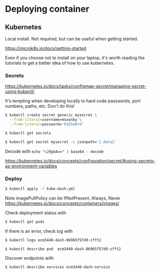# Deploying container

## Kubernetes

Local install.  Not required, but can be useful when getting started.

<https://microk8s.io/docs/getting-started>

Even if you choose not to install on your laptop, it's worth reading the tutorials to get a better idea of how to use kubernetes.

### Secrets

<https://kubernetes.io/docs/tasks/configmap-secret/managing-secret-using-kubectl/>

It's tempting when developing locally to hard code passwords, port numbers, paths, etc. Don't do this!

```sh
$ kubectl create secret generic mysecret \
  --from-literal=username=msaunby \
  --from-literal=password='Pa55w0rd'

$ kubectl get secrets
```

```sh
$ kubectl get secret mysecret -o jsonpath='{.data}' 
```

Decode with ```echo "c29pbA==" | base64 --decode```

<https://kubernetes.io/docs/concepts/configuration/secret/#using-secrets-as-environment-variables>



### Deploy

```sh
$ kubectl apply -f kube-dash.yml
```

Note imagePullPolicy can be IfNotPresent, Always, Never <https://kubernetes.io/docs/concepts/containers/images/>

Check deployment status with

```sh
$ kubectl get pods
```

If there is an error, check log with

```sh
$ kubectl logs ecm3440-dash-86965f57d9-zfft2

$ kubectl describe pod  ecm3440-dash-86965f57d9-zfft2
```

Discover endpoints with

```sh
$ kubectl describe services ecm3440-dash-service
```
